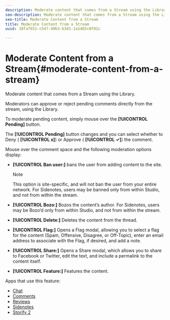 ```yaml
---
description: Moderate content that comes from a Stream using the Library.
seo-description: Moderate content that comes from a Stream using the Library.
seo-title: Moderate Content from a Stream
title: Moderate Content from a Stream
uuid: 38faf651-c547-49b3-b3d1-1a1d65c0f81c

---
```


# Moderate Content from a Stream{#moderate-content-from-a-stream}

Moderate content that comes from a Stream using the Library.

Moderators can approve or reject pending comments directly from the stream, using the Library.

To moderate pending content, simply mouse over the **[!UICONTROL Pending]** button.

The **[!UICONTROL Pending]** button changes and you can select whether to Deny ( **[!UICONTROL x]**) or Approve ( **[!UICONTROL ✓]**) the comment.

Mouse over the comment space and the following moderation options display:

* **[!UICONTROL Ban user:]** bans the user from adding content to the site.

  >[!NOTE]
  >
  >This option is site-specific, and will not ban the user from your entire network. For Sidenotes, users may be banned only from within Studio, and not from within the stream.

* **[!UICONTROL Bozo:]** Bozos the content’s author. For Sidenotes, users may be Bozo’d only from within Studio, and not from within the stream.
* **[!UICONTROL Delete:]** Deletes the content from the thread.
* **[!UICONTROL Flag:]** Opens a Flag modal, allowing you to select a flag for the content (Spam, Offensive, Disagree, or Off-Topic), enter an email address to associate with the Flag, if desired, and add a note.
* **[!UICONTROL Share:]** Opens a Share modal, which allows you to share to Facebook or Twitter, edit the text, and include a permalink to the content itself.
* **[!UICONTROL Feature:]** Features the content.



Apps that use this feature:

* [Chat](/help/using/c-about-apps/c-chat-app/c-chat-app.md#c_chat_app)
* [Comments](/help/using/c-about-apps/c-comments/c-comments.md)
* [Reviews](/help/using/c-about-apps/c-reviews-app/c-reviews-app.md#c_reviews_app)
* [Sidenotes](/help/using/c-about-apps/c-sidenotes-app/c-sidenotes-app.md#c_sidenotes_app)
* [Storify 2](/help/using/c-about-apps/c-storify2/c-storify2.md#c_storify2)

